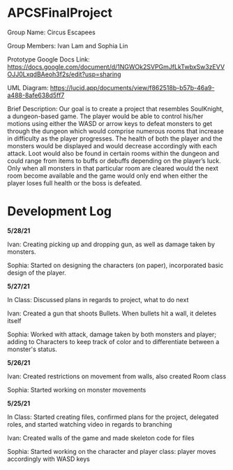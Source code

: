 # APCSFinalProject

Group Name: Circus Escapees

Group Members: Ivan Lam and Sophia Lin

Prototype Google Docs Link: https://docs.google.com/document/d/1NGWOk2SVPGmJfLkTwbxSw3zEVVOJJ0LxqdBAeoh3f2s/edit?usp=sharing

UML Diagram: https://lucid.app/documents/view/f862518b-b57b-46a9-a488-8afe638d5ff7

Brief Description:
Our goal is to create a project that resembles SoulKnight, a dungeon-based game. The player would be able to control his/her motions using either the WASD or arrow keys to defeat monsters to get through the dungeon which would comprise numerous rooms that increase in difficulty as the player progresses. The health of both the player and the monsters would be displayed and would decrease accordingly with each attack. Loot would also be found in certain rooms within the dungeon and could range from items to buffs or debuffs depending on the player’s luck. Only when all monsters in that particular room are cleared would the next room become available and the game would only end when either the player loses full health or the boss is defeated. 


# Development Log

**5/28/21**

Ivan: Creating picking up and dropping gun, as well as damage taken by monsters.

Sophia: Started on designing the characters (on paper), incorporated basic design of the player.

**5/27/21**

In Class: Discussed plans in regards to project, what to do next

Ivan: Created a gun that shoots Bullets. When bullets hit a wall, it deletes itself

Sophia: Worked with attack, damage taken by both monsters and player; adding to Characters to keep track of color and to differentiate between a monster's status.

**5/26/21**

Ivan: Created restrictions on movement from walls, also created Room class

Sophia: Started working on monster movements


**5/25/21**

In Class: Started creating files, confirmed plans for the project, delegated roles, and started watching video in regards to branching

Ivan: Created walls of the game and made skeleton code for files

Sophia: Started working on the character and player class: player moves accordingly with WASD keys


